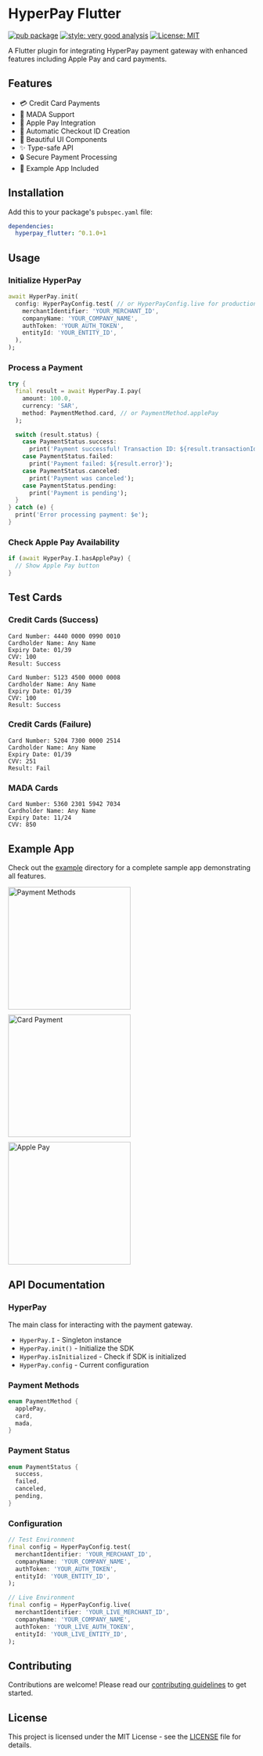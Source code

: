 # HyperPay Flutter

[![pub package](https://img.shields.io/pub/v/hyperpay_flutter.svg)](https://pub.dev/packages/hyperpay_flutter)
[![style: very good analysis](https://img.shields.io/badge/style-very_good_analysis-B22C89.svg)](https://pub.dev/packages/very_good_analysis)
[![License: MIT](https://img.shields.io/badge/License-MIT-yellow.svg)](https://opensource.org/licenses/MIT)

A Flutter plugin for integrating HyperPay payment gateway with enhanced features including Apple Pay and card payments.

## Features

- 💳 Credit Card Payments
- 🏦 MADA Support
- 🍎 Apple Pay Integration
- 🔄 Automatic Checkout ID Creation
- 🎨 Beautiful UI Components
- ✨ Type-safe API
- 🔒 Secure Payment Processing
- 📱 Example App Included

## Installation

Add this to your package's `pubspec.yaml` file:

```yaml
dependencies:
  hyperpay_flutter: ^0.1.0+1
```

## Usage

### Initialize HyperPay

```dart
await HyperPay.init(
  config: HyperPayConfig.test( // or HyperPayConfig.live for production
    merchantIdentifier: 'YOUR_MERCHANT_ID',
    companyName: 'YOUR_COMPANY_NAME',
    authToken: 'YOUR_AUTH_TOKEN',
    entityId: 'YOUR_ENTITY_ID',
  ),
);
```

### Process a Payment

```dart
try {
  final result = await HyperPay.I.pay(
    amount: 100.0,
    currency: 'SAR',
    method: PaymentMethod.card, // or PaymentMethod.applePay
  );

  switch (result.status) {
    case PaymentStatus.success:
      print('Payment successful! Transaction ID: ${result.transactionId}');
    case PaymentStatus.failed:
      print('Payment failed: ${result.error}');
    case PaymentStatus.canceled:
      print('Payment was canceled');
    case PaymentStatus.pending:
      print('Payment is pending');
  }
} catch (e) {
  print('Error processing payment: $e');
}
```

### Check Apple Pay Availability

```dart
if (await HyperPay.I.hasApplePay) {
  // Show Apple Pay button
}
```

## Test Cards

### Credit Cards (Success)
```
Card Number: 4440 0000 0990 0010
Cardholder Name: Any Name
Expiry Date: 01/39
CVV: 100
Result: Success

Card Number: 5123 4500 0000 0008
Cardholder Name: Any Name
Expiry Date: 01/39
CVV: 100
Result: Success
```

### Credit Cards (Failure)
```
Card Number: 5204 7300 0000 2514
Cardholder Name: Any Name
Expiry Date: 01/39
CVV: 251
Result: Fail
```

### MADA Cards
```
Card Number: 5360 2301 5942 7034
Cardholder Name: Any Name
Expiry Date: 11/24
CVV: 850
```

## Example App

Check out the [example](example) directory for a complete sample app demonstrating all features.

<div style="display: flex; flex-wrap: wrap; gap: 10px;">
  <img src="example/screenshots/payment_methods.png" width="250" alt="Payment Methods">
  <img src="example/screenshots/card_payment.png" width="250" alt="Card Payment">
  <img src="example/screenshots/apple_pay.png" width="250" alt="Apple Pay">
</div>

## API Documentation

### HyperPay

The main class for interacting with the payment gateway.

- `HyperPay.I` - Singleton instance
- `HyperPay.init()` - Initialize the SDK
- `HyperPay.isInitialized` - Check if SDK is initialized
- `HyperPay.config` - Current configuration

### Payment Methods

```dart
enum PaymentMethod {
  applePay,
  card,
  mada,
}
```

### Payment Status

```dart
enum PaymentStatus {
  success,
  failed,
  canceled,
  pending,
}
```

### Configuration

```dart
// Test Environment
final config = HyperPayConfig.test(
  merchantIdentifier: 'YOUR_MERCHANT_ID',
  companyName: 'YOUR_COMPANY_NAME',
  authToken: 'YOUR_AUTH_TOKEN',
  entityId: 'YOUR_ENTITY_ID',
);

// Live Environment
final config = HyperPayConfig.live(
  merchantIdentifier: 'YOUR_LIVE_MERCHANT_ID',
  companyName: 'YOUR_COMPANY_NAME',
  authToken: 'YOUR_LIVE_AUTH_TOKEN',
  entityId: 'YOUR_LIVE_ENTITY_ID',
);
```

## Contributing

Contributions are welcome! Please read our [contributing guidelines](CONTRIBUTING.md) to get started.

## License

This project is licensed under the MIT License - see the [LICENSE](LICENSE) file for details.
